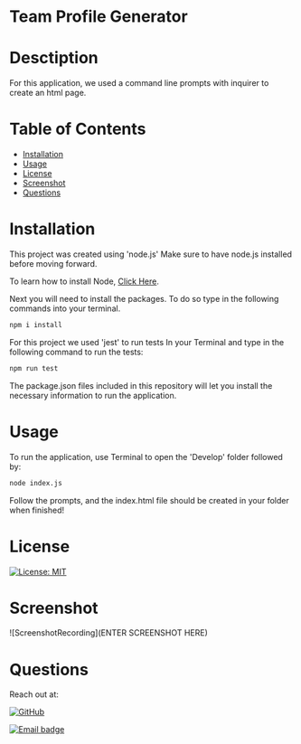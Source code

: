 # Team Profile Generator

# Desctiption
For this application, we used a command line prompts with inquirer to create an html page.

# Table of Contents
  * [Installation](#Installation)
  * [Usage](#Usage)
  * [License](#License)
  * [Screenshot](#Screenshot)
  * [Questions](#Questions)

# Installation
This project was created using 'node.js' Make sure to have node.js installed before moving forward.

To learn how to install Node, [Click Here](https://nodejs.org/en/download/package-manager/).


Next you will need to install the packages. To do so type in the following commands into your terminal.

```bash
npm i install
```

For this project we used 'jest' to run tests
In your Terminal and type in the following command to run the tests:

```bash
npm run test
```
The package.json files included in this repository will let you install the necessary information to run the application.

# Usage
To run the application, use Terminal to open the 'Develop' folder followed by:

```bash
node index.js
```
Follow the prompts, and the index.html file should be created in your folder when finished!
# License

[![License: MIT](https://img.shields.io/badge/License-MIT-red.svg)](https://kuyajasper.mit-license.org)


# Screenshot

![ScreenshotRecording](ENTER SCREENSHOT HERE)

# Questions

Reach out at:

[![GitHub](https://img.shields.io/badge/GitHub-100000?style=for-the-badge&logo=github&logoColor=white)](https://github.com/KuyaJasper)

[![Email badge](https://img.shields.io/badge/Email-abarquezj1@gmail.com-red.svg)](mailto:abarquezj1@gmail.com)


